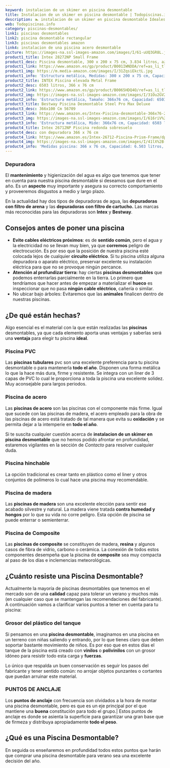 ```yaml
---
keyword: instalacion de un skimer en piscina desmontable
title: Instalacion de un skimer en piscina desmontable | Todopiscinas.info
description: 🏊 instalacion de un skimer en piscina desmontable Ideales para este verano 2021. Aquí puedes comprar instalacion de un skimer en piscina desmontable y comparar con otras similares. No dejes escapar instalacion de un skimer en piscina desmontable a un precio realmente tentador.
web: Todopiscinas.info
category: piscinas-desmontables/
link1: piscinas desmontables
link2: piscina desmontable rectangular
link3: piscinas desmontables amazon
link4: instalacion de una piscina acero desmontable
picture: https://images-na.ssl-images-amazon.com/images/I/61-uUQ3GR8L.jpg
product1_title: Intex 28272NP Small Frame
product1_desc: Piscina desmontable, 300 x 200 x 75 cm, 3.834 litros, azul
product1_link: https://www.amazon.es/gp/product/B001IWNDDA/ref=as_li_tl?ie=UTF8&camp=3638&creative=24630&creativeASIN=B001IWNDDA&linkCode=as2&tag=todopiscinas0e-21&linkId=25b9d647487c889cb6ef56ed63f50ca1
product1_img: https://m.media-amazon.com/images/I/31ZqsiEkctL.jpg
product1_info: 'Estructura metálica, Medidas: 300 x 200 x 75 cm, Capacidad: 3.834 litros, Para 6 personas (+ 6 años), Fácil montaje, Forma rectangular'
product2_title: INTEX Piscina elevada Metal Frame
product2_desc: 6503 litros, 366 x 76 cm
product2_link: https://www.amazon.es/gp/product/B0065HDQ4O/ref=as_li_tl?ie=UTF8&camp=3638&creative=24630&creativeASIN=B0065HDQ4O&linkCode=as2&tag=todopiscinas0e-21&linkId=ed2430e3ba564d3527ee103df33ed7b3
product2_img: https://images-na.ssl-images-amazon.com/images/I/31Ou2GV2SAL.jpg
product2_info: 'Estructura metálica, Tamaño: 366x76 cm, Capacidad: 6503 litros, Forma circular, De 4 a 7 personas (+6 años)'
product3_title: Bestway Piscina Desmontable Steel Pro Max Deluxe
product3_desc: 366x100 Cm 56709
product3_link: https://www.amazon.es/Intex-Piscina-desmontable-366x76-28210NP/dp/B0065HDQ4O?__mk_es_ES=%C3%85M%C3%85%C5%BD%C3%95%C3%91&crid=25UQGV9HG2INI&dchild=1&keywords=piscinas+desmontables&qid=1615854176&sprefix=piscinas+dem%2Caps%2C201&sr=8-5&linkCode=ll1&tag=todopiscinas0e-21&linkId=34f200977c6cbaab1f3f4d9ac0e64755&language=es_ES&ref_=as_li_ss_tl
product3_img: https://images-na.ssl-images-amazon.com/images/I/616riV%2BiY3L.jpg
product3_info: 'Estructura metálica, Mide: 366x76 cm, Capacidad: 6503 litros, De 4 a 7 personas mayores de 6 años, Forma circular, Tecnología Super-Tough'
product4_title: Intex 26712NP Piscina redonda sobresuelo
product4_desc: con depuradora 366 x 76 cm
product4_link: https://www.amazon.es/Intex-26712-Piscina-Prism-Frame/dp/B07FB823GL?__mk_es_ES=%C3%85M%C3%85%C5%BD%C3%95%C3%91&dchild=1&keywords=piscinas+desmontables+con+depuradora&qid=1615936418&sr=8-5&linkCode=ll1&tag=todopiscinas0e-21&linkId=d98699de7830cd471766fa1daa36de34&language=es_ES&ref_=as_li_ss_tl
product4_img: https://images-na.ssl-images-amazon.com/images/I/41lX%2B-YpibL.jpg
product4_info: 'Medidas piscina: 366 x 76 cm, Capacidad: 6.503 litros, Incluye depuradora de cartucha A, Lona resistente triple capa'
---
```



<external-banner></external-banner>


<stats-list :link1=link1 :link2=link2 :link3=link3 :link4=link4 :category=category></stats-list>


### Depuradora

El **mantenimiento** y higienización del agua es algo que tenemos que tener en cuenta para nuestra piscina desmontable si deseamos que dure en el año. Es un **aspecto** muy importante y asegura su correcto comportamiento y proveeremos disgustos a medio y largo plazo.

En la actualidad hay dos tipos de depuradoras de agua, las **depuradoras con filtro de arena** y  las **depuradoras** **con filtro de cartucho.** Las marcas más reconocidas para las depuradoras son **Intex** y **Bestway**.


## Consejos antes de poner una piscina



*   **Evite cables eléctricos próximos**: es de **sentido común**, pero el agua y la electricidad no se llevan muy bien, ya que **corremos** peligro de electrocución. Es por eso que la posición de nuestra piscina esté colocada lejos de cualquier **circuito eléctrico**. Si tu piscina utiliza alguna depuradora o aparato eléctrico, preservar excelente su instalación eléctrica para que no se provoque ningún percance.
*   **Atención al profundizar tierra:** hay ciertas **piscinas desmontables** que podemos enterrarlas parcialmente en la tierra. Lo primero  que tendríamos que hacer antes de empezar a materializar el **hueco** es inspeccionar que no pasa **ningún cable eléctrico**, cañería o similar.
*   No ubicar bajo árboles: Evitaremos que las **animales** finalicen dentro de nuestras piscinas.


## ¿De qué  están hechas?

Algo esencial es el material con la que están realizadas las **piscinas** desmontables, ya que cada elemento aporta unas ventajas y saberlas  será una **ventaja** para elegir tu piscina **ideal**.


### Piscina  PVC

Las **piscinas tubulares** pvc son una excelente preferencia para tu piscina desmontable o para mantenerla **todo el año**. Disponen una forma metálica lo que la hace más dura, firme y resistente. Se integra con un liner de 3 capas de PVC lo cual le proporciona a toda la piscina una excelente solidez. Muy aconsejable para largos periodos.


### Piscina de acero

Las **piscinas de acero** son las piscinas con el componente más firme. Igual que sucede con las piscinas de madera, el acero empleado para la obra de las piscinas de acero está tratado de tal manera que evita su **oxidación** y se permita dejar a la intemperie en **todo el año**.

Si te suscita cualquier cuestión acerca de **instalacion de un skimer en piscina desmontable** que no hemos podido afrontar en profundidad, estaremos vigilantes en la sección de _Contacto_ para resolver cualquier duda.


### Piscina hinchable

 La opción tradicional es crear tanto en plástico como el liner y otros conjuntos de polímeros lo cual hace una piscina muy recomendable.


### Piscina de madera

Las **piscinas de madera** son una excelente elección para sentir ese acabado silvestre y natural. La madera viene tratada **contra humedad y hongos** por lo que su vida no corre peligro. Esta opción de piscina se puede enterrar o semienterrar.


### Piscina de Composite

Las **piscinas de composite** se constituyen de madera, **resina** y algunos casos de fibra de vidrio, carbono o cerámica. La conexión de todos estos componentes desempeña que la piscina de **composite** sea muy compacta al paso de los días e inclemencias meteorológicas.


## ¿Cuánto resiste una Piscina Desmontable?

Actualmente la mayoría de piscinas desmontables que tenemos en el mercado son de una **calidad** capaz para tolerar un verano y muchos más (en cualquier caso que se mantengan las recomendaciones del fabricante). A continuación vamos a clarificar varios puntos a tener en cuenta para tu piscina:


### Grosor del plástico del tanque

Si pensamos en una **piscina desmontable**, imaginamos en una piscina en un terreno con niñas saliendo y entrando, por lo que tienes claro que deben soportar bastante movimiento de niños. Es por eso que en estos días el tanque de la piscina está creado con **vinilos** o **polivinilos** con un grosor idóneo para resistir todo esta carga y **fuerzas**.

Lo único que respalda un	 buen conservación es seguir los pasos del fabricante y tener sentido común: no arrojar objetos punzantes o cortantes que puedan arruinar este material.


### PUNTOS DE ANCLAJE

Los **puntos de anclaje** con frecuencia son olvidados a la hora de montar una piscina desmontable, pero  es que es un eje principal por el que mantiene una **buena** constitución para todo el grupo.| Estos puntos de anclaje es donde se asienta la superficie para garantizar una gran base que de firmeza y distribuya apropiadamente **todo el peso**.
## ¿Qué es una Piscina Desmontable?



En seguida os enseñaremos en profundidad todos estos puntos que harán que comprar una piscina desmontable para verano sea una excelente decisión del año.

<brand-panel :title=product1_title :desc=product1_desc :img=product1_img :link=product1_link></brand-panel>